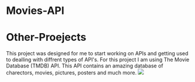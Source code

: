 # Movies-API

# Other-Proejects 
 This project was designed for me to start working on APIs and getting used to dealling with diffrent types of API's. For this project I am using The Movie Database (TMDB) API. This API contains an amazing database of charectors, movies, pictures, posters and much more. 
<a href="https://www.w3schools.com" target="blank" rel="noopener noreferrer">
<img src="https://d1ewbp317vsrbd.cloudfront.net/f7ce9ef5-587b-458c-9eff-1cd759c8e4d1.png"/>
</a>
